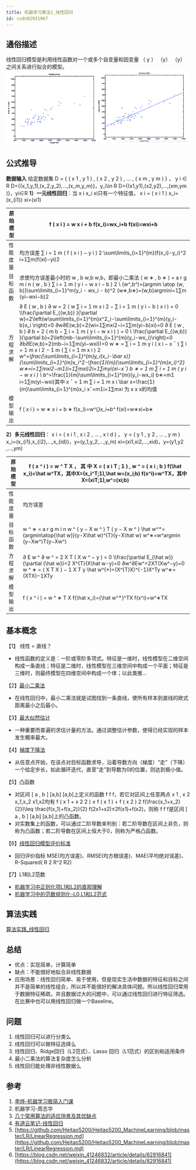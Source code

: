 ```yaml
---
title: 机器学习算法1_线性回归
id: csdn82931967
---
```


## 通俗描述

线性回归模型是利用线性函数对一个或多个自变量和因变量 （ y ） （y） （y）之间关系进行拟合的模型。
![](../img/536eaf3608eea5c874e4a7d9ccadd59e.png)

## 公式推导

**数据输入**
给定数据集 D = { ( x 1 , y 1 ) , ( x 2 , y 2 ) , … , ( x m , y m ) } ， y i ∈ R D=\{(x_1,y_1),(x_2,y_2),…,(x_m,y_m)\}，y_i\in R D={(x1​,y1​),(x2​,y2​),…,(xm​,ym​)}，yi​∈R
**1）一元线性回归**：当 x i x_i xi​只有一个特征值， x i = ( x i 1 ) x_i=(x_{i1}) xi​=(xi1​)

| 原始模型 | f ( x i ) = w x i + b f(x_i)=wx_i+b f(xi​)=wxi​+b |
| --- | --- |
| 性能度量 | 均方误差 ∑ i = 1 m ( f ( x i ) − y i ) 2 \sum\limits_{i=1}^{m}(f(x_i)-y_i)^2 i=1∑m​(f(xi​)−yi​)2 |
| 目标函数 | 求使均方误差最小时的 w , b w,b w,b，即最小二乘法 ( w ∗ , b ∗ ) = a r g m i n ( w , b ) ∑ i = 1 m ( y i − w x i − b ) 2 \\ (w^*,b^*)={argmin \atop (w, b)}\sum\limits_{i=1}^m(y_i - wx_i - b)^2 (w∗,b∗)=(w,b)argmin​i=1∑m​(yi​−wxi​−b)2 |
| 方程求解 | ∂ E ( w , b ) ∂ w = 2 ( w ∑ i = 1 m x i 2 − ∑ i = 1 m ( y i − b ) x i ) = 0 \\\frac{\partial E_{(w,b)} }{\partial w}=2\left(w\sum\limits_{i=1}^{m}x^2_i-\sum\limits_{i=1}^{m}(y_i-b)x_i \right)=0 ∂w∂E(w,b)​​=2(wi=1∑m​xi2​−i=1∑m​(yi​−b)xi​)=0 ∂ E ( w , b ) ∂ b = 2 ( m b − ∑ i = 1 m ( y i − w x i ) ) = 0 \\ \frac{\partial E_{(w,b)} }{\partial b}=2\left(mb-\sum\limits_{i=1}^{m}(y_i-wx_i)\right)=0 ∂b∂E(w,b)​​=2(mb−i=1∑m​(yi​−wxi​))=0 w ∗ = ∑ i = 1 m y i ( x i − x ˉ ) ∑ i = 1 m x i 2 − 1 m ( ∑ i = 1 m x i ) 2 w^*=\frac{\sum\limits_{i=1}^{m}y_i(x_i-\bar x)}{\sum\limits_{i=1}^{m}x_i^2-\frac{1}{m}(\sum\limits_{i=1}^{m}x_i)^2} w∗=i=1∑m​xi2​−m1​(i=1∑m​xi​)2i=1∑m​yi​(xi​−xˉ)​ b ∗ = 1 m ∑ i = 1 m ( y i − w x i ) \\ b^*=\frac{1}{m}\sum\limits_{i=1}^{m}(y_i-wx_i) b∗=m1​i=1∑m​(yi​−wxi​)其中 x ˉ = 1 m ∑ i = 1 m x i \bar x=\frac{1}{m}\sum\limits_{i=1}^{m}x_i xˉ=m1​i=1∑m​xi​ 为 x x x的均值 |
| 模型输出 | f ( x i ) = w ∗ x i + b ∗ f(x_i)=w^{*}x_i+b^* f(xi​)=w∗xi​+b∗ |

**2）多元线性回归**： x i = ( x i 1 , x i 2 , … , x i d ) ， y = ( y 1 , y 2 , … , y m ) x_i=(x_{i1},x_{i2},…,x_{id})，y=(y_1,y_2,…,y_m) xi​=(xi1​,xi2​,…,xid​)，y=(y1​,y2​,…,ym​)

| 原始模型 | f ( x ^ i ) = w ^ T X ， 其 中 X = ( x i T ; 1 ) , w ^ = ( x i ; b ) f(\hat x_i)=\hat w^TX，其中X=(x_i^T;1),\hat w=(x_i;b) f(x^i​)=w^TX，其中X=(xiT​;1),w^=(xi​;b) |
| --- | --- |
| 性能度量 | 均方误差 |
| 目标函数 | w ^ ∗ = a r g m i n w ^ ( y − X w ^ ) T ( y − X w ^ ) \hat w^*={argmin\atop{\hat w}}(y-X\hat w)^{T}(y-X\hat w) w^∗=w^argmin​(y−Xw^)T(y−Xw^) |
| 方程求解 | ∂ E w ^ ∂ w ^ = 2 X T ( X w ^ − y ) = 0 \\\frac{\partial E_{\hat w}}{\partial {\hat w}}=2 X^{T}(X\hat w-y)=0 ∂w^∂Ew^​​=2XT(Xw^−y)=0 w ^ ∗ = ( X T X ) − 1 X T y \hat w^{*}=(X^{T}X)^{-1}X^Ty w^∗=(XTX)−1XTy |
| 模型输出 | f ( x ^ i ) = w ^ ∗ T X f(\hat x_i)={\hat w^*}^TX f(x^i​)=w^∗TX |

## 基本概念

【1】 线性 = 直线？

*   线性函数的定义是：一阶或零阶多项式。特征是一维时，线性模型在二维空间构成一条直线；特征是二维时，线性模型在三维空间中构成一个平面；特征是三维时，则最终模型在四维空间中构成一个体；以此类推…

【2】[最小二乘法](https://blog.csdn.net/iterate7/article/details/78992015)

*   在线性回归中，最小二乘法就是试图找到一条直线，使所有样本到直线的欧式距离最小之后最小。

【3】[最大似然估计](https://blog.csdn.net/ppn029012/article/details/8908104)

*   一种重要而普遍的求估计量的方法。通过调整估计参数，使得已经实现的样本发生概率最大。

【4】[梯度下降法](https://gitbook.cn/gitchat/column/5ad70dea9a722231b25ddbf8/topic/5b19c29485f83d502a1c01a4)

*   从任意点开始，在该点对目标函数求导，沿着导数方向（梯度）“走”（下降）一个给定步长，如此循环迭代，直至“走”到导数为0的位置，则达到极小值。

【5】凸函数

*   对区间 [ a , b ] [a,b] [a,b]上定义的函数 f f f，若它对区间上任意两点 x 1 , x 2 x_1,x_2 x1​,x2​均有 f ( x 1 + x 2 2 ) ≤ f ( x 1 ) + f ( x 2 ) 2 f(\frac{x_1+x_2}{2})\leq \frac{f(x_1)+f(x_2)}{2} f(2x1​+x2​​)≤2f(x1​)+f(x2​)​，则称 f f f是区间 [ a , b ] [a,b] [a,b]上的凸函数。
*   对实数集上的函数，可以通过二阶导数来判别：若二阶导数在区间上非负，则称为凸函数；若二阶导数在区间上恒大于0，则称为严格凸函数。

【6】[线性回归模型评价标准](https://blog.csdn.net/skullFang/article/details/79107127)

*   回归评价指标 MSE(均方误差)、RMSE(均方根误差)、MAE(平均绝对误差)、R-Squared( R 2 R^2 R2)

【7】L1和L2范数

*   [机器学习中正则化项L1和L2的直观理解](https://blog.csdn.net/jinping_shi/article/details/52433975)
*   [机器学习中的范数规则化-L0,L1和L2范式](http://blog.sina.com.cn/s/blog_7103b28a0102w73g.html)

## 算法实践

[算法实践_线性回归](https://blog.csdn.net/Datawhale/article/details/82953863)

## 总结

*   优点：实现简单，计算简单
*   缺点：不能很好地拟合非线性数据
*   应用场景：线性回归简单、易于使用，但是现实生活中数据的特征和目标之间并不是简单的线性组合，所以并不能很好的解决具体问题。所以线性回归常用于数据特征稀疏，并且数据过大的问题中，可以通过线性回归进行特征筛选。在比赛中也可以用线性回归做一个Baseline。

## 问题

1.  线性回归可以进行分类么
2.  线性回归可以做特征选择么
3.  线性回归、Ridge回归（L2范式）、Lasso 回归（L1范式）的区别和适用条件
4.  最小二乘法的算法复杂度怎么分析
5.  线性回归能处理非线性数据么

## 参考

1.  [李烨-机器学习极简入门课](https://gitbook.cn/gitchat/column/5ad70dea9a722231b25ddbf8/topic/5b1db764096f3a3c830eb2b8)
2.  机器学习-周志华
3.  [几个常用算法的适应场景及其优缺点](https://blog.csdn.net/u010159842/article/details/52918815)
4.  [有道云笔记-线性回归](https://note.youdao.com/share/index.html?id=981825c617d47c10f4e0c373e8b7bfff&type=note&from=groupmessage#/)
5.  [https://github.com/Heitao5200/Heitao5200_MachineLearning/blob/master/LR/LinearRegression.md](https://github.com/Heitao5200/Heitao5200_MachineLearning/blob/master/LR/LinearRegression.md)
6.  [https://blog.csdn.net/weixin_41246832/article/details/82916841](https://blog.csdn.net/weixin_41246832/article/details/82916841)